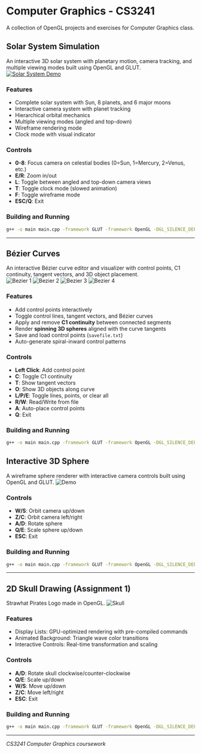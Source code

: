# Computer Graphics - CS3241
A collection of OpenGL projects and exercises for Computer Graphics class.

## Solar System Simulation
An interactive 3D solar system with planetary motion, camera tracking, and multiple viewing modes built using OpenGL and GLUT.
[![Solar System Demo](https://img.youtube.com/vi/z4otZGtN46M/0.jpg)](https://youtu.be/z4otZGtN46M)

### Features
- Complete solar system with Sun, 8 planets, and 6 major moons
- Interactive camera system with planet tracking
- Hierarchical orbital mechanics
- Multiple viewing modes (angled and top-down)
- Wireframe rendering mode
- Clock mode with visual indicator

### Controls
- **0-8**: Focus camera on celestial bodies (0=Sun, 1=Mercury, 2=Venus, etc.)
- **E/R**: Zoom in/out
- **L**: Toggle between angled and top-down camera views
- **T**: Toggle clock mode (slowed animation)
- **F**: Toggle wireframe mode
- **ESC/Q**: Exit

### Building and Running
```bash
g++ -o main main.cpp -framework GLUT -framework OpenGL -DGL_SILENCE_DEPRECATION -framework Cocoa && ./main
```

---
## Bézier Curves
An interactive Bézier curve editor and visualizer with control points, C1 continuity, tangent vectors, and 3D object placement.  
![Bezier 1](media/bezier1.png)
![Bezier 2](media/bezier2.png)
![Bezier 3](media/bezier3.png)
![Bezier 4](media/bezier4.png)

### Features
- Add control points interactively  
- Toggle control lines, tangent vectors, and Bézier curves  
- Apply and remove **C1 continuity** between connected segments  
- Render **spinning 3D spheres** aligned with the curve tangents  
- Save and load control points (`savefile.txt`)  
- Auto-generate spiral-inward control patterns  

### Controls
- **Left Click**: Add control point  
- **C**: Toggle C1 continuity  
- **T**: Show tangent vectors  
- **O**: Show 3D objects along curve  
- **L/P/E**: Toggle lines, points, or clear all  
- **R/W**: Read/Write from file  
- **A**: Auto-place control points  
- **Q**: Exit  

### Building and Running
```bash
g++ -o main main.cpp -framework GLUT -framework OpenGL -DGL_SILENCE_DEPRECATION -framework Cocoa && ./main
```

## Interactive 3D Sphere
A wireframe sphere renderer with interactive camera controls built using OpenGL and GLUT.
![Demo](https://raw.githubusercontent.com/patrykmrozek/ComputerGraphics-CS3241/main/media/sphereWireframe.gif)

### Controls
- **W/S**: Orbit camera up/down
- **Z/C**: Orbit camera left/right  
- **A/D**: Rotate sphere
- **Q/E**: Scale sphere up/down
- **ESC**: Exit

### Building and Running
```bash
g++ -o main main.cpp -framework GLUT -framework OpenGL -DGL_SILENCE_DEPRECATION -framework Cocoa && ./main
```

---

## 2D Skull Drawing (Assignment 1)
Strawhat Pirates Logo made in OpenGL.
![Skull](https://raw.githubusercontent.com/patrykmrozek/ComputerGraphics-CS3241/main/media/strawhats-ss2.JPG)

### Features
- Display Lists: GPU-optimized rendering with pre-compiled commands
- Animated Background: Triangle wave color transitions
- Interactive Controls: Real-time transformation and scaling

### Controls
- **A/D**: Rotate skull clockwise/counter-clockwise
- **Q/E**: Scale up/down
- **W/S**: Move up/down
- **Z/C**: Move left/right
- **ESC**: Exit

### Building and Running
```bash
g++ -o main main.cpp -framework GLUT -framework OpenGL -DGL_SILENCE_DEPRECATION -framework Cocoa && ./main
```

---

*CS3241 Computer Graphics coursework*
